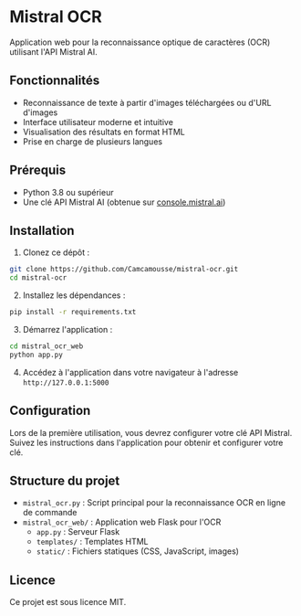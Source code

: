 # Mistral OCR

Application web pour la reconnaissance optique de caractères (OCR) utilisant l'API Mistral AI.

## Fonctionnalités

- Reconnaissance de texte à partir d'images téléchargées ou d'URL d'images
- Interface utilisateur moderne et intuitive
- Visualisation des résultats en format HTML
- Prise en charge de plusieurs langues

## Prérequis

- Python 3.8 ou supérieur
- Une clé API Mistral AI (obtenue sur [console.mistral.ai](https://console.mistral.ai/))

## Installation

1. Clonez ce dépôt :
```bash
git clone https://github.com/Camcamousse/mistral-ocr.git
cd mistral-ocr
```

2. Installez les dépendances :
```bash
pip install -r requirements.txt
```

3. Démarrez l'application :
```bash
cd mistral_ocr_web
python app.py
```

4. Accédez à l'application dans votre navigateur à l'adresse `http://127.0.0.1:5000`

## Configuration

Lors de la première utilisation, vous devrez configurer votre clé API Mistral. Suivez les instructions dans l'application pour obtenir et configurer votre clé.

## Structure du projet

- `mistral_ocr.py` : Script principal pour la reconnaissance OCR en ligne de commande
- `mistral_ocr_web/` : Application web Flask pour l'OCR
  - `app.py` : Serveur Flask
  - `templates/` : Templates HTML
  - `static/` : Fichiers statiques (CSS, JavaScript, images)

## Licence

Ce projet est sous licence MIT.